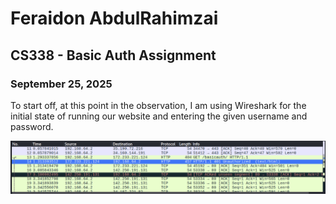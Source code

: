 # Feraidon AbdulRahimzai
## CS338 - Basic Auth Assignment
### September 25, 2025

To start off, at this point in the observation, I am using Wireshark for the initial state of running our website and entering the given username and password. 

![This is an image of the initial entrance to the website using /basicauth/ and capturing it with Wireshark](basicauth_Screenshots/Wireshark-1st-shot.png)